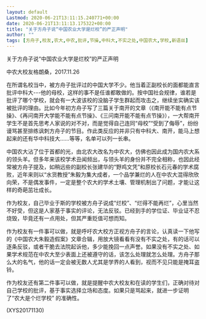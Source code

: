 ```yaml
---
layout: default
Lastmod: 2020-06-21T13:11:15.240771+00:00
date: 2020-06-21T13:11:13.175322+00:00
title: "关于方舟子说“中国农业大学是烂校”的严正声明"
author: ""
tags: [方舟子,校友,农大,中农,批评,节操,中科大,不实之处,中国农大,学校,新语丝]
---
```


关于方舟子说“中国农业大学是烂校”的严正声明

中农大校友格朗桑，2017.11.26

在所谓名校当中，被方舟子批评过的中国大学不少。他当着正副校长的面都能直言批评中科大---他的母校，这样的事不是任谁都敢做的。按中国社会规律，谁若是批评了哪个学校，就会有一大波该校的没脑子学生群起而攻击之，继续坐实确实该被批评的理由。比如今年初方舟子写了三篇关于南开的文章（《南开能不能有点节操》、《再问南开大学能不能有点节操》、《三问南开能不能有点节操》），一大帮南开学生不是首先思考人家说的对不对，而是觉得自己连同“母校”“受到了侮辱”，纷纷谩骂甚至排练讽刺方舟子的节目。作此类反应的并非只有中科大、南开，能马上想起来的还有华中科技大……等等，名单可以列一长串。

中国农大沾了位于首都的光，由北农大改名为中农大，仿佛也因此成为国内农大系的领头羊。但多年来该校学术丑闻频出，与领头羊的身份并不完全相称，也因此经常被方舟子提及，如稍远些的副校长张建华的“野鸡文凭”和原校长石元春的学术腐败，近年来则以“水货教授”朱毅为集大成者，一个品学兼烂的人在中农大混得欣欣向荣，不是偶发事件，一定是整个农大的学术土壤、管理机制出了问题，才能让这样的奇葩茁壮成长。

作为校友，自己毕业于斯的学校被方舟子说成“烂校”、“烂得不能再烂”，心里当然不好受，但这是人家基于事实的评论，无法反驳。已经到手的学位证、毕业证不忍烧毁，毕竟还有一点用处，但其严重贬值可想而知。

作为校友有一件事可以做，就是呼吁农大校方正视方舟子的言论，认真读一下他写的《中国农大朱毅造假案》文章合辑，用放大镜看看有没有不实之处，有的话可以逐条反驳，或者干脆去法院起诉他，多少能挽回一点声誉。如果没有不实之处、如果学术规范在中农大至少表面上还被遵守的话，该怎么处理就怎么处理。方舟子那么大的名气，他的话一定会被无数人尤其是学界的人看到，视而不见只能是掩耳盗铃。

作为校友还有第二件事可以做，就是提醒中农大校友和在读的学生们，正确对待对自己学校的批评，基于事实选择立场和态度。如果只是骂起来，就进一步证明了“农大是个烂学校” 的准确性。

(XYS20171130)

